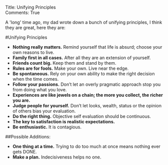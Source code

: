 Title: Unifying Principles  
Comments: True  

A 'long' time ago, my dad wrote down a bunch of unifying principles,
I think they are great, here they are:

#Unifying Principles

+ **Nothing really matters.** Remind yourself that life is absurd; choose your own reasons to live.
+ **Family first in all cases.** After all they are an extension of yourself.
+ **Friends count big.** Keep them and stand by them.
+ **Rules are for fools.** Make your own.  Live near the edge.
+ **Be spontaneous.** Rely on your own ability to make the right decision when the time comes.
+ **Follow your passions.** Don’t let an overly pragmatic approach stop you from doing what you love.
+ **Experiences are like jewels on a chain; the more you collect, the richer you are.**
+ **Judge people for yourself.** Don’t let looks, wealth, status or the opinion of others bias your evaluation.
+ **Do the right thing.** Objective self evaluation should be continuous.
+ **The key to satisfaction is realistic expectations.**
+ **Be enthusiastic.** It is contagious.

##Possible Additions:

+ **One thing at a time.** Trying to do too much at once means nothing ever gets DONE.
+ **Make a plan.** Indecisiveness helps no one.
